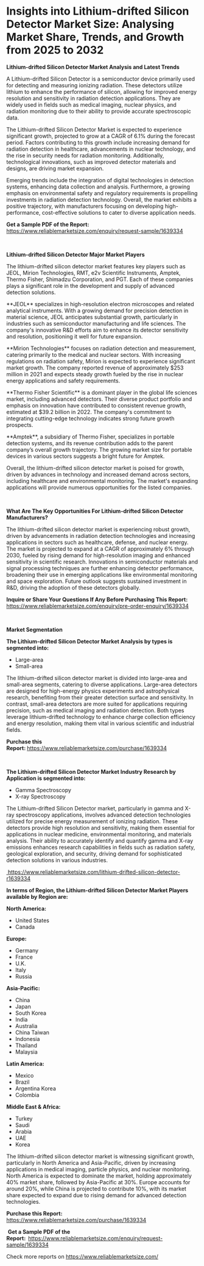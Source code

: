 <p><h1>Insights into Lithium-drifted Silicon Detector Market Size: Analysing Market Share, Trends, and Growth from 2025 to 2032</h1></p><p><strong>Lithium-drifted Silicon Detector Market Analysis and Latest Trends</strong></p>
<p><p>A Lithium-drifted Silicon Detector is a semiconductor device primarily used for detecting and measuring ionizing radiation. These detectors utilize lithium to enhance the performance of silicon, allowing for improved energy resolution and sensitivity in radiation detection applications. They are widely used in fields such as medical imaging, nuclear physics, and radiation monitoring due to their ability to provide accurate spectroscopic data. </p><p>The Lithium-drifted Silicon Detector Market is expected to experience significant growth, projected to grow at a CAGR of 6.1% during the forecast period. Factors contributing to this growth include increasing demand for radiation detection in healthcare, advancements in nuclear technology, and the rise in security needs for radiation monitoring. Additionally, technological innovations, such as improved detector materials and designs, are driving market expansion. </p><p>Emerging trends include the integration of digital technologies in detection systems, enhancing data collection and analysis. Furthermore, a growing emphasis on environmental safety and regulatory requirements is propelling investments in radiation detection technology. Overall, the market exhibits a positive trajectory, with manufacturers focusing on developing high-performance, cost-effective solutions to cater to diverse application needs.</p></p>
<p><strong>Get a Sample PDF of the Report:&nbsp;</strong> <a href="https://www.reliablemarketsize.com/enquiry/request-sample/1639334?utm_campaign=3101&utm_medium=2&utm_source=Github&utm_content=ia&utm_term=06042025&utm_id=lithium-drifted-silicon-detector">https://www.reliablemarketsize.com/enquiry/request-sample/1639334</a></p>
<p>&nbsp;</p>
<p><strong>Lithium-drifted Silicon Detector Major Market Players</strong></p>
<p><p>The lithium-drifted silicon detector market features key players such as JEOL, Mirion Technologies, RMT, e2v Scientific Instruments, Amptek, Thermo Fisher, Shimadzu Corporation, and PGT. Each of these companies plays a significant role in the development and supply of advanced detection solutions.</p><p>**JEOL** specializes in high-resolution electron microscopes and related analytical instruments. With a growing demand for precision detection in material science, JEOL anticipates substantial growth, particularly in industries such as semiconductor manufacturing and life sciences. The company's innovative R&D efforts aim to enhance its detector sensitivity and resolution, positioning it well for future expansion.</p><p>**Mirion Technologies** focuses on radiation detection and measurement, catering primarily to the medical and nuclear sectors. With increasing regulations on radiation safety, Mirion is expected to experience significant market growth. The company reported revenue of approximately $253 million in 2021 and expects steady growth fueled by the rise in nuclear energy applications and safety requirements.</p><p>**Thermo Fisher Scientific** is a dominant player in the global life sciences market, including advanced detectors. Their diverse product portfolio and emphasis on innovation have contributed to consistent revenue growth, estimated at $39.2 billion in 2022. The company's commitment to integrating cutting-edge technology indicates strong future growth prospects.</p><p>**Amptek**, a subsidiary of Thermo Fisher, specializes in portable detection systems, and its revenue contribution adds to the parent company’s overall growth trajectory. The growing market size for portable devices in various sectors suggests a bright future for Amptek.</p><p>Overall, the lithium-drifted silicon detector market is poised for growth, driven by advances in technology and increased demand across sectors, including healthcare and environmental monitoring. The market's expanding applications will provide numerous opportunities for the listed companies.</p></p>
<p>&nbsp;</p>
<p><strong>What Are The Key Opportunities For Lithium-drifted Silicon Detector Manufacturers?</strong></p>
<p><p>The lithium-drifted silicon detector market is experiencing robust growth, driven by advancements in radiation detection technologies and increasing applications in sectors such as healthcare, defense, and nuclear energy. The market is projected to expand at a CAGR of approximately 6% through 2030, fueled by rising demand for high-resolution imaging and enhanced sensitivity in scientific research. Innovations in semiconductor materials and signal processing techniques are further enhancing detector performance, broadening their use in emerging applications like environmental monitoring and space exploration. Future outlook suggests sustained investment in R&D, driving the adoption of these detectors globally.</p></p>
<p><strong>Inquire or Share Your Questions If Any Before Purchasing This Report:</strong> <a href="https://www.reliablemarketsize.com/enquiry/pre-order-enquiry/1639334?utm_campaign=3101&utm_medium=2&utm_source=Github&utm_content=ia&utm_term=06042025&utm_id=lithium-drifted-silicon-detector">https://www.reliablemarketsize.com/enquiry/pre-order-enquiry/1639334</a></p>
<p>&nbsp;</p>
<p><strong>Market Segmentation</strong></p>
<p><strong>The Lithium-drifted Silicon Detector Market Analysis by types is segmented into:</strong></p>
<p><ul><li>Large-area</li><li>Small-area</li></ul></p>
<p><p>The lithium-drifted silicon detector market is divided into large-area and small-area segments, catering to diverse applications. Large-area detectors are designed for high-energy physics experiments and astrophysical research, benefiting from their greater detection surface and sensitivity. In contrast, small-area detectors are more suited for applications requiring precision, such as medical imaging and radiation detection. Both types leverage lithium-drifted technology to enhance charge collection efficiency and energy resolution, making them vital in various scientific and industrial fields.</p></p>
<p><strong>Purchase this Report:&nbsp;</strong><a href="https://www.reliablemarketsize.com/purchase/1639334?utm_campaign=3101&utm_medium=2&utm_source=Github&utm_content=ia&utm_term=06042025&utm_id=lithium-drifted-silicon-detector">https://www.reliablemarketsize.com/purchase/1639334</a></p>
<p>&nbsp;</p>
<p><strong>The Lithium-drifted Silicon Detector Market Industry Research by Application is segmented into:</strong></p>
<p><ul><li>Gamma Spectroscopy</li><li>X-ray Spectroscopy</li></ul></p>
<p><p>The Lithium-drifted Silicon Detector market, particularly in gamma and X-ray spectroscopy applications, involves advanced detection technologies utilized for precise energy measurement of ionizing radiation. These detectors provide high resolution and sensitivity, making them essential for applications in nuclear medicine, environmental monitoring, and materials analysis. Their ability to accurately identify and quantify gamma and X-ray emissions enhances research capabilities in fields such as radiation safety, geological exploration, and security, driving demand for sophisticated detection solutions in various industries.</p></p>
<p><a href="https://www.reliablemarketsize.com/lithium-drifted-silicon-detector-r1639334?utm_campaign=3101&utm_medium=2&utm_source=Github&utm_content=ia&utm_term=06042025&utm_id=lithium-drifted-silicon-detector">&nbsp;https://www.reliablemarketsize.com/lithium-drifted-silicon-detector-r1639334</a></p>
<p><strong>In terms of Region, the Lithium-drifted Silicon Detector Market Players available by Region are:</strong></p>
<p>
    <p> <strong> North America: </strong>
        <ul>
            <li>United States</li>
            <li>Canada</li>
        </ul>
        </p> 
    <p> <strong> Europe: </strong>
        <ul>
            <li>Germany</li>
            <li>France</li>
            <li>U.K.</li>
            <li>Italy</li>
            <li>Russia</li>
        </ul>
        </p> 
    <p> <strong> Asia-Pacific: </strong>
        <ul>
            <li>China</li>
            <li>Japan</li>
            <li>South Korea</li>
            <li>India</li>
            <li>Australia</li>
            <li>China Taiwan</li>
            <li>Indonesia</li>
            <li>Thailand</li>
            <li>Malaysia</li>
        </ul>
        </p> 
    <p> <strong> Latin America: </strong>
        <ul>
            <li>Mexico</li>
            <li>Brazil</li>
            <li>Argentina Korea</li>
            <li>Colombia</li>
        </ul>
        </p> 
    <p> <strong> Middle East & Africa: </strong>
        <ul>
            <li>Turkey</li>
            <li>Saudi</li>
            <li>Arabia</li>
            <li>UAE</li>
            <li>Korea</li>
        </ul>
    </p>
    </p>
<p><p>The lithium-drifted silicon detector market is witnessing significant growth, particularly in North America and Asia-Pacific, driven by increasing applications in medical imaging, particle physics, and nuclear monitoring. North America is expected to dominate the market, holding approximately 40% market share, followed by Asia-Pacific at 30%. Europe accounts for around 20%, while China is projected to contribute 10%, with its market share expected to expand due to rising demand for advanced detection technologies.</p></p>
<p><strong>Purchase this Report: </strong><a href="https://www.reliablemarketsize.com/purchase/1639334?utm_campaign=3101&utm_medium=2&utm_source=Github&utm_content=ia&utm_term=06042025&utm_id=lithium-drifted-silicon-detector">https://www.reliablemarketsize.com/purchase/1639334</a></p>
<p>&nbsp;<strong>Get a Sample PDF of the Report:&nbsp;&nbsp;</strong><a href="https://www.reliablemarketsize.com/enquiry/request-sample/1639334?utm_campaign=3101&utm_medium=2&utm_source=Github&utm_content=ia&utm_term=06042025&utm_id=lithium-drifted-silicon-detector">https://www.reliablemarketsize.com/enquiry/request-sample/1639334</a></p>
<p><strong></strong></p>
<p>Check more reports on <a href="https://www.reliablemarketsize.com/?utm_campaign=3101&utm_medium=2&utm_source=Github&utm_content=ia&utm_term=06042025&utm_id=lithium-drifted-silicon-detector">https://www.reliablemarketsize.com/</a></p>